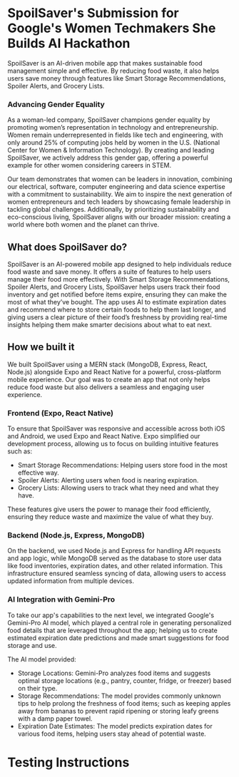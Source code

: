 # SpoilSaver's Submission for Google's Women Techmakers She Builds AI Hackathon
SpoilSaver is an AI-driven mobile app that makes sustainable food management simple and effective. By reducing food waste, it also helps users save money through features like Smart Storage Recommendations, Spoiler Alerts, and Grocery Lists.

### Advancing Gender Equality
As a woman-led company, SpoilSaver champions gender equality by promoting women’s representation in technology and entrepreneurship. Women remain underrepresented in fields like tech and engineering, with only around 25% of computing jobs held by women in the U.S. (National Center for Women & Information Technology). By creating and leading SpoilSaver, we actively address this gender gap, offering a powerful example for other women considering careers in STEM.

Our team demonstrates that women can be leaders in innovation, combining our electrical, software, computer engineering and data science expertise with a commitment to sustainability. We aim to inspire the next generation of women entrepreneurs and tech leaders by showcasing female leadership in tackling global challenges. Additionally, by prioritizing sustainability and eco-conscious living, SpoilSaver aligns with our broader mission: creating a world where both women and the planet can thrive.

## What does SpoilSaver do?
SpoilSaver is an AI-powered mobile app designed to help individuals reduce food waste and save money. It offers a suite of features to help users manage their food more effectively. With Smart Storage Recommendations, Spoiler Alerts, and Grocery Lists, SpoilSaver helps users track their food inventory and get notified before items expire, ensuring they can make the most of what they’ve bought. The app uses AI to estimate expiration dates and recommend where to store certain foods to help them last longer, and giving users a clear picture of their food’s freshness by providing real-time insights helping them make smarter decisions about what to eat next.

## How we built it
We built SpoilSaver using a MERN stack (MongoDB, Express, React, Node.js) alongside Expo and React Native for a powerful, cross-platform mobile experience. Our goal was to create an app that not only helps reduce food waste but also delivers a seamless and engaging user experience.

### Frontend (Expo, React Native)
To ensure that SpoilSaver was responsive and accessible across both iOS and Android, we used Expo and React Native. Expo simplified our development process, allowing us to focus on building intuitive features such as:

- Smart Storage Recommendations: Helping users store food in the most effective way.
- Spoiler Alerts: Alerting users when food is nearing expiration.
- Grocery Lists: Allowing users to track what they need and what they have.

These features give users the power to manage their food efficiently, ensuring they reduce waste and maximize the value of what they buy.

### Backend (Node.js, Express, MongoDB)
On the backend, we used Node.js and Express for handling API requests and app logic, while MongoDB served as the database to store user data like food inventories, expiration dates, and other related information. This infrastructure ensured seamless syncing of data, allowing users to access updated information from multiple devices.

### AI Integration with Gemini-Pro
To take our app's capabilities to the next level, we integrated Google's Gemini-Pro AI model, which played a central role in generating personalized food details that are leveraged throughout the app; helping us to create estimated expiration date predictions and made smart suggestions for food storage and use. 

The AI model provided:

- Storage Locations: Gemini-Pro analyzes food items and suggests optimal storage locations (e.g., pantry, counter, fridge, or freezer) based on their type.
- Storage Recommendations: The model provides commonly unknown tips to help prolong the freshness of food items; such as keeping apples away from bananas to prevent rapid ripening or storing leafy greens with a damp paper towel.
- Expiration Date Estimates: The model predicts expiration dates for various food items, helping users stay ahead of potential waste.

# Testing Instructions
